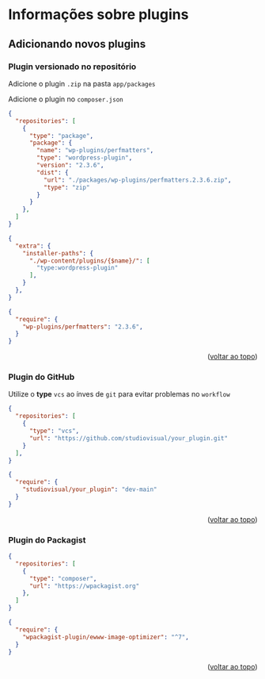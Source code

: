<a id="readme-top"></a>

# Informações sobre plugins

## Adicionando novos plugins

### Plugin versionado no repositório

Adicione o plugin `.zip` na pasta `app/packages`

Adicione o plugin no `composer.json`

```json
{
  "repositories": [
    {
      "type": "package",
      "package": {
        "name": "wp-plugins/perfmatters",
        "type": "wordpress-plugin",
        "version": "2.3.6",
        "dist": {
          "url": "./packages/wp-plugins/perfmatters.2.3.6.zip",
          "type": "zip"
        }
      }
    },
  ]
}
```

```json
{
  "extra": {
    "installer-paths": {
      "./wp-content/plugins/{$name}/": [
        "type:wordpress-plugin"
      ],
    }
  },
}
```

```json
{
  "require": {
    "wp-plugins/perfmatters": "2.3.6",
  }
}
```

<p align="right">(<a href="#readme-top">voltar ao topo</a>)</p>

### Plugin do GitHub

Utilize o **type** `vcs` ao ínves de `git` para evitar problemas no `workflow`

```json
{
  "repositories": [
    {
      "type": "vcs",
      "url": "https://github.com/studiovisual/your_plugin.git"
    }
  ],
}
```

```json
{
  "require": {
    "studiovisual/your_plugin": "dev-main"
  }
}
```

<p align="right">(<a href="#readme-top">voltar ao topo</a>)</p>

### Plugin do Packagist

```json
{
  "repositories": [
    {
      "type": "composer",
      "url": "https://wpackagist.org"
    },
  ]
}
```

```json
{
  "require": {
    "wpackagist-plugin/ewww-image-optimizer": "^7",
  }
}
```

<p align="right">(<a href="#readme-top">voltar ao topo</a>)</p>
